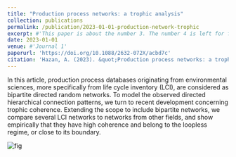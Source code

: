 ```yaml
---
title: "Production process networks: a trophic analysis"
collection: publications
permalink: /publication/2023-01-01-production-network-trophic 
excerpt: #'This paper is about the number 3. The number 4 is left for future work.'
date: 2023-01-01
venue: #'Journal 1'
paperurl: 'https://doi.org/10.1088/2632-072X/acbd7c'
citation: 'Hazan, A. (2023). &quot;Production process networks: a trophic analysis.&quot; <i>Journal of Physics:Complexity</i>. 4(015011).'
---
```


In this article, production process databases originating from environmental sciences, more specifically from life cycle inventory (LCI), are considered as bipartite directed random networks. To model the observed directed hierarchical connection patterns, we turn to recent development concerning trophic coherence. Extending the scope to include bipartite networks, we compare several LCI networks to networks from other fields, and show empirically that they have high coherence and belong to the loopless regime, or close to its boundary.


![fig](https://a874h.github.io/files/ELCD_bitmap.png)
